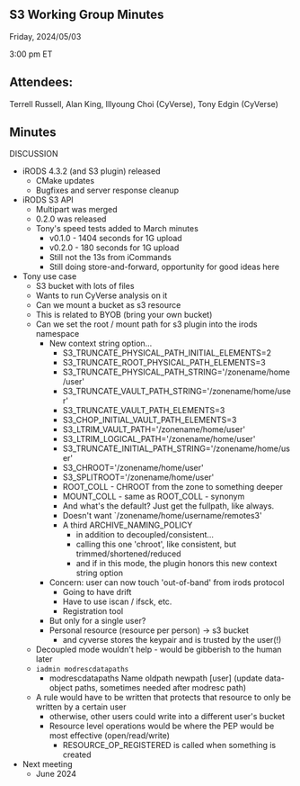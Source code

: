 ## S3 Working Group Minutes

Friday, 2024/05/03

3:00 pm ET

## Attendees:

Terrell Russell, Alan King, Illyoung Choi (CyVerse), Tony Edgin (CyVerse)

## Minutes

DISCUSSION

 - iRODS 4.3.2 (and S3 plugin) released
   - CMake updates
   - Bugfixes and server response cleanup
 - iRODS S3 API
   - Multipart was merged
   - 0.2.0 was released
   - Tony's speed tests added to March minutes
     - v0.1.0 - 1404 seconds for 1G upload
     - v0.2.0 - 180 seconds for 1G upload
     - Still not the 13s from iCommands
     - Still doing store-and-forward, opportunity for good ideas here
 - Tony use case
   - S3 bucket with lots of files
   - Wants to run CyVerse analysis on it
   - Can we mount a bucket as s3 resource
   - This is related to BYOB (bring your own bucket)
   - Can we set the root / mount path for s3 plugin into the irods namespace
     - New context string option...
       - S3_TRUNCATE_PHYSICAL_PATH_INITIAL_ELEMENTS=2
       - S3_TRUNCATE_ROOT_PHYSICAL_PATH_ELEMENTS=3
       - S3_TRUNCATE_PHYSICAL_PATH_STRING='/zonename/home/user'
       - S3_TRUNCATE_VAULT_PATH_STRING='/zonename/home/user'
       - S3_TRUNCATE_VAULT_PATH_ELEMENTS=3
       - S3_CHOP_INITIAL_VAULT_PATH_ELEMENTS=3
       - S3_LTRIM_VAULT_PATH='/zonename/home/user'
       - S3_LTRIM_LOGICAL_PATH='/zonename/home/user'
       - S3_TRUNCATE_INITIAL_PATH_STRING='/zonename/home/user'
       - S3_CHROOT='/zonename/home/user'
       - S3_SPLITROOT='/zonename/home/user'
       - ROOT_COLL - CHROOT from the zone to something deeper
       - MOUNT_COLL - same as ROOT_COLL - synonym
       - And what's the default?  Just get the fullpath, like always.
       - Doesn't want `/zonename/home/username/remotes3'
       - A third ARCHIVE_NAMING_POLICY
         - in addition to decoupled/consistent...
         - calling this one 'chroot', like consistent, but trimmed/shortened/reduced
         - and if in this mode, the plugin honors this new context string option
     - Concern: user can now touch 'out-of-band' from irods protocol
       - Going to have drift
       - Have to use iscan / ifsck, etc.
       - Registration tool
     - But only for a single user?
     - Personal resource (resource per person) -> s3 bucket
       - and cyverse stores the keypair and is trusted by the user(!)
   - Decoupled mode wouldn't help - would be gibberish to the human later
   - `iadmin modrescdatapaths`
     - modrescdatapaths Name oldpath newpath [user] (update data-object paths, sometimes needed after modresc path)
   - A rule would have to be written that protects that resource to only be written by a certain user
     - otherwise, other users could write into a different user's bucket
     - Resource level operations would be where the PEP would be most effective (open/read/write)
       - RESOURCE_OP_REGISTERED is called when something is created
 - Next meeting
   - June 2024
